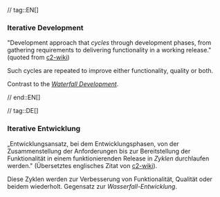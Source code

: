 // tag::EN[]
### Iterative Development

"Development approach that _cycles_ through development phases,
from gathering requirements to delivering functionality in a working release."
(quoted from [c2-wiki](http://c2.com/cgi/wiki?IterativeDevelopment))

  Such cycles are repeated to improve either functionality, quality or both.

  Contrast to the [_Waterfall Development_](#term-waterfall-development).


// end::EN[]

// tag::DE[]
### Iterative Entwicklung

„Entwicklungsansatz, bei dem Entwicklungsphasen, von der
Zusammenstellung der Anforderungen bis zur Bereitstellung der
Funktionalität in einem funktionierenden Release in *Zyklen*
durchlaufen werden." (Übersetztes englisches Zitat von
[c2-wiki](http://c2.com/cgi/wiki?IterativeDevelopment)).

Diese Zyklen werden zur Verbesserung von Funktionalität, Qualität oder
beidem wiederholt. Gegensatz zur *Wasserfall-Entwicklung*.

